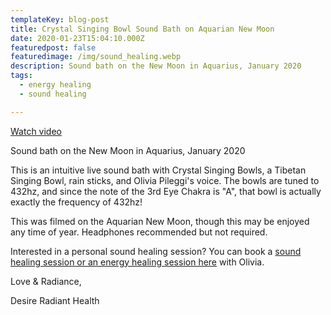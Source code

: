 ```yaml
---
templateKey: blog-post
title: Crystal Singing Bowl Sound Bath on Aquarian New Moon
date: 2020-01-23T15:04:10.000Z
featuredpost: false
featuredimage: /img/sound_healing.webp
description: Sound bath on the New Moon in Aquarius, January 2020
tags:
  - energy healing
  - sound healing

---
```


[Watch video](https://www.youtube.com/watch?v=u6guHb-4yL4)

Sound bath on the New Moon in Aquarius, January 2020

This is an intuitive live sound bath with Crystal Singing Bowls, a Tibetan Singing Bowl, rain sticks, and Olivia Pileggi's voice.  The bowls are tuned to 432hz, and since the note of the 3rd Eye Chakra is "A", that bowl is actually exactly the frequency of 432hz!  

This was filmed on the Aquarian New Moon, though this may be enjoyed any time of year. Headphones recommended but not required.  

Interested in a personal sound healing session? You can book a [sound healing session or an energy healing session here](https://squareup.com/appointments/book/8s5bzidy9x96l3/FF347440VY7EP/services) with Olivia.

Love & Radiance,

Desire Radiant Health


